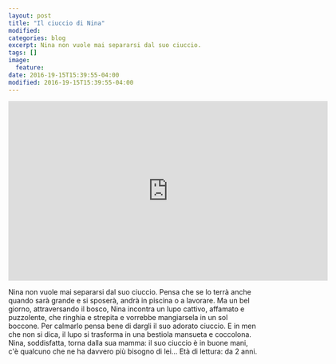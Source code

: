 ```yaml
---
layout: post
title: "Il ciuccio di Nina"
modified:
categories: blog
excerpt: Nina non vuole mai separarsi dal suo ciuccio.
tags: []
image:
  feature:
date: 2016-19-15T15:39:55-04:00
modified: 2016-19-15T15:39:55-04:00
---
```


<iframe width="640" height="360" src="https://www.youtube.com/embed/GY0f9VaiAtw" frameborder="0" allowfullscreen></iframe>

Nina non vuole mai separarsi dal suo ciuccio. Pensa che se lo terrà anche quando sarà grande e si sposerà, andrà in piscina o a lavorare. Ma un bel giorno, attraversando il bosco, Nina incontra un lupo cattivo, affamato e puzzolente, che ringhia e strepita e vorrebbe mangiarsela in un sol boccone. Per calmarlo pensa bene di dargli il suo adorato ciuccio. E in men che non si dica, il lupo si trasforma in una bestiola mansueta e coccolona. Nina, soddisfatta, torna dalla sua mamma: il suo ciuccio è in buone mani, c'è qualcuno che ne ha davvero più bisogno di lei... Età di lettura: da 2 anni.
